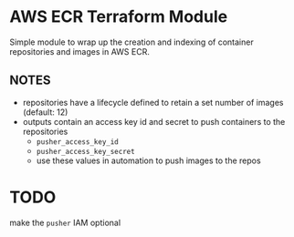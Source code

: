 # AWS ECR Terraform Module

Simple module to wrap up the creation and indexing of container
repositories and images in AWS ECR.

## NOTES

+ repositories have a lifecycle defined to retain a set number of images (default: 12)
+ outputs contain an access key id and secret to push containers to the repositories
    + `pusher_access_key_id`
    + `pusher_access_key_secret`
    + use these values in automation to push images to the repos

# TODO

make the `pusher` IAM optional
